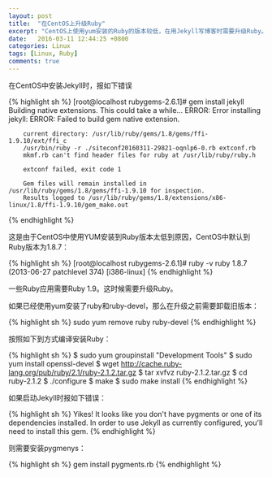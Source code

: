 ```yaml
---
layout: post
title:  "在CentOS上升级Ruby"
excerpt: "CentOS上使用yum安装的Ruby的版本较低，在用Jekyll写博客时需要升级Ruby。"
date:   2016-03-11 12:44:25 +0800
categories: Linux
tags: [Linux, Ruby]
comments: true
---
```


在CentOS中安装Jekyll时，报如下错误

{% highlight sh %}
[root@localhost rubygems-2.6.1]# gem install jekyll
Building native extensions.  This could take a while...
ERROR:  Error installing jekyll:
	ERROR: Failed to build gem native extension.

	    current directory: /usr/lib/ruby/gems/1.8/gems/ffi-1.9.10/ext/ffi_c
		/usr/bin/ruby -r ./siteconf20160311-29821-oqnlp6-0.rb extconf.rb
		mkmf.rb can't find header files for ruby at /usr/lib/ruby/ruby.h

		extconf failed, exit code 1

		Gem files will remain installed in /usr/lib/ruby/gems/1.8/gems/ffi-1.9.10 for inspection.
		Results logged to /usr/lib/ruby/gems/1.8/extensions/x86-linux/1.8/ffi-1.9.10/gem_make.out
{% endhighlight %}

这是由于CentOS中使用YUM安装到Ruby版本太低到原因，CentOS中默认到Ruby版本为1.8.7：

{% highlight sh %}
[root@localhost rubygems-2.6.1]# ruby -v
ruby 1.8.7 (2013-06-27 patchlevel 374) [i386-linux]
{% endhighlight %}

一些Ruby应用需要Ruby 1.9。这时候需要升级Ruby。

如果已经使用yum安装了ruby和ruby-devel，那么在升级之前需要卸载旧版本：

{% highlight sh %}
sudo yum remove ruby ruby-devel
{% endhighlight %}

按照如下到方式编译安装Ruby：

{% highlight sh %}
$ sudo yum groupinstall "Development Tools"
$ sudo yum install openssl-devel
$ wget http://cache.ruby-lang.org/pub/ruby/2.1/ruby-2.1.2.tar.gz
$ tar xvfvz ruby-2.1.2.tar.gz
$ cd ruby-2.1.2
$ ./configure
$ make
$ sudo make install
{% endhighlight %}

如果启动Jekyll时报如下错误：

{% highlight sh %}
Yikes! It looks like you don't have pygments or one of its dependencies installed. In order to use Jekyll as currently configured, you'll need to install this gem.
{% endhighlight %}

则需要安装pygmenys：

{% highlight sh %}
gem install pygments.rb
{% endhighlight %}
